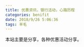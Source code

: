```yaml
---
title: 优惠资讯，银行活动，心路历程
categories: benifit
date: 2018/9/26 5:06:36 
tags: 羊毛
---
```

本站主要是分享，各种优惠活动分享。